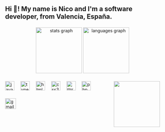 <h2 align="left">Hi 👋! My name is Nico and I'm a software developer, from Valencia, España.</h2>

<!-- METRICS:START isocalendar -->
<!-- METRICS:END isocalendar -->

###

<div align="center">
  <img src="https://github-readme-stats.vercel.app/api?username=Nico-Ferrero&theme=vue-dark&show_icons=true&hide_border=true&count_private=true" height="150" alt="stats graph"  />
  <img src="https://github-readme-stats.vercel.app/api/top-langs/?username=Nico-Ferrero&theme=vue-dark&show_icons=true&hide_border=true&layout=compact" height="150" alt="languages graph"  />
</div>

###

<img align="right" height="150" src="https://media3.giphy.com/media/v1.Y2lkPTZjMDliOTUyaGNuM3RraTF2ZW54M2lkY3lsZ3ZyNHlwN2UxNDNocGNpcHpwcG5nZSZlcD12MV9naWZzX3NlYXJjaCZjdD1n/jUwpNzg9IcyrK/giphy.gif"  />

###

<div align="left">
  <img src="https://cdn.jsdelivr.net/gh/devicons/devicon/icons/javascript/javascript-original.svg" height="30" alt="javascript logo"  />
  <img width="12" />
  <img src="https://cdn.jsdelivr.net/gh/devicons/devicon/icons/typescript/typescript-original.svg" height="30" alt="typescript logo"  />
  <img width="12" />
  <img src="https://cdn.jsdelivr.net/gh/devicons/devicon/icons/html5/html5-original.svg" height="30" alt="html5 logo"  />
  <img width="12" />
  <img src="https://cdn.jsdelivr.net/gh/devicons/devicon/icons/css3/css3-original.svg" height="30" alt="css3 logo"  />
  <img width="12" />
  <img src="https://cdn.jsdelivr.net/gh/devicons/devicon/icons/mysql/mysql-original.svg" height="30" alt="mysql logo"  />
  <img width="12" />
  <img src="https://cdn.jsdelivr.net/gh/devicons/devicon/icons/php/php-original.svg" height="30" alt="php logo"  />
</div>

###

<div align="left">
  <img src="https://img.shields.io/static/v1?message=Gmail&logo=gmail&label=&color=D14836&logoColor=white&labelColor=&style=for-the-badge" height="35" alt="gmail logo"  />
</div>

###

<br clear="both">


###
